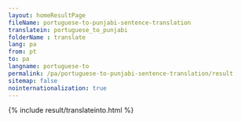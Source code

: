 ```yaml
---
layout: homeResultPage
fileName: portuguese-to-punjabi-sentence-translation
translatein: portuguese_to_punjabi
folderName : translate
lang: pa
from: pt
to: pa
langname: portuguese-to
permalink: /pa/portuguese-to-punjabi-sentence-translation/result
sitemap: false
nointernationalization: true
---
```

{% include result/translateinto.html %}

<script src="/js/result/translation.js" data-foldername="{{page.folderName}}" data-lang="{{page.lang}}"></script>
